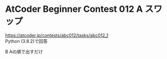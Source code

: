# AtCoder Beginner Contest 012 A スワップ  
https://atcoder.jp/contests/abc012/tasks/abc012_1  
Python (3.8.2)で回答  

B Aの順で出すだけ
